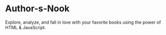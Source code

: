# Author-s-Nook
Explore, analyze, and fall in love with your favorite books using the power of HTML & JavaScript.
